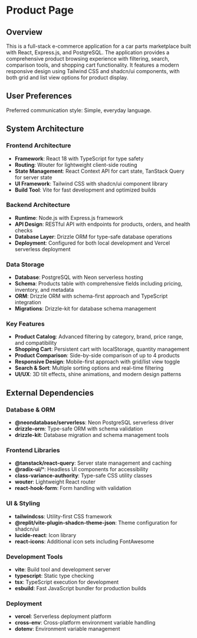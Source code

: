 # Product Page

## Overview

This is a full-stack e-commerce application for a car parts marketplace built with React, Express.js, and PostgreSQL. The application provides a comprehensive product browsing experience with filtering, search, comparison tools, and shopping cart functionality. It features a modern responsive design using Tailwind CSS and shadcn/ui components, with both grid and list view options for product display.

## User Preferences

Preferred communication style: Simple, everyday language.

## System Architecture

### Frontend Architecture
- **Framework**: React 18 with TypeScript for type safety
- **Routing**: Wouter for lightweight client-side routing
- **State Management**: React Context API for cart state, TanStack Query for server state
- **UI Framework**: Tailwind CSS with shadcn/ui component library
- **Build Tool**: Vite for fast development and optimized builds

### Backend Architecture
- **Runtime**: Node.js with Express.js framework
- **API Design**: RESTful API with endpoints for products, orders, and health checks
- **Database Layer**: Drizzle ORM for type-safe database operations
- **Deployment**: Configured for both local development and Vercel serverless deployment

### Data Storage
- **Database**: PostgreSQL with Neon serverless hosting
- **Schema**: Products table with comprehensive fields including pricing, inventory, and metadata
- **ORM**: Drizzle ORM with schema-first approach and TypeScript integration
- **Migrations**: Drizzle-kit for database schema management

### Key Features
- **Product Catalog**: Advanced filtering by category, brand, price range, and compatibility
- **Shopping Cart**: Persistent cart with localStorage, quantity management
- **Product Comparison**: Side-by-side comparison of up to 4 products
- **Responsive Design**: Mobile-first approach with grid/list view toggle
- **Search & Sort**: Multiple sorting options and real-time filtering
- **UI/UX**: 3D tilt effects, shine animations, and modern design patterns

## External Dependencies

### Database & ORM
- **@neondatabase/serverless**: Neon PostgreSQL serverless driver
- **drizzle-orm**: Type-safe ORM with schema validation
- **drizzle-kit**: Database migration and schema management tools

### Frontend Libraries
- **@tanstack/react-query**: Server state management and caching
- **@radix-ui/***: Headless UI components for accessibility
- **class-variance-authority**: Type-safe CSS utility classes
- **wouter**: Lightweight React router
- **react-hook-form**: Form handling with validation

### UI & Styling
- **tailwindcss**: Utility-first CSS framework
- **@replit/vite-plugin-shadcn-theme-json**: Theme configuration for shadcn/ui
- **lucide-react**: Icon library
- **react-icons**: Additional icon sets including FontAwesome

### Development Tools
- **vite**: Build tool and development server
- **typescript**: Static type checking
- **tsx**: TypeScript execution for development
- **esbuild**: Fast JavaScript bundler for production builds

### Deployment
- **vercel**: Serverless deployment platform
- **cross-env**: Cross-platform environment variable handling
- **dotenv**: Environment variable management